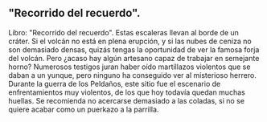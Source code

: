 ## "Recorrido del recuerdo".
Libro: "Recorrido del recuerdo".
Estas escaleras llevan al borde de un cráter. Si el volcán no está en plena erupción, y si las nubes de ceniza no son demasiado densas, quizás tengas la oportunidad de ver la famosa forja del volcán. Pero ¿acaso hay algún artesano capaz de trabajar en semejante horno? Numerosos testigos juran haber oído martillazos violentos que se daban a un yunque, pero ninguno ha conseguido ver al misterioso herrero.
Durante la guerra de los Peldaños, este sitio fue el escenario de enfrentamientos muy violentos, de los que hoy todavía quedan muchas huellas.
Se recomienda no acercarse demasiado a las coladas, si no se quiere acabar como un puerkazo a la parrilla.